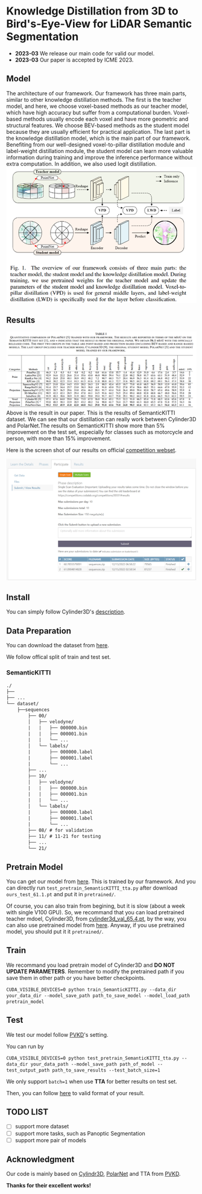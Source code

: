 # Knowledge Distillation from 3D to Bird's-Eye-View for LiDAR Semantic Segmentation

- **2023-03** We release our main code for valid our model.
- **2023-03** Our paper is accepted by ICME 2023.

## Model
The architecture of our framework. Our framework has three main parts, similar to other knowledge distillation methods. The first is the teacher model, and here, we choose voxel-based methods as our teacher model, which have high accuracy but suffer from a computational burden. Voxel-based methods usually encode each voxel and have more geometric and structural features. We choose BEV-based methods as the student model because they are usually efficient for practical application. The last part is the knowledge distillation model, which is the main part of our framework. Benefiting from our well-designed voxel-to-pillar distillation module and label-weight distillation module, the student model can learn more valuable information during training and improve the inference performance without extra computation. In addition, we also used logit distillation.
![img|center](./fig/framework.png)

## Results

![img|center](./fig/result_main.png)
Above is the result in our paper. This is the results of SemanticKITTI dataset.
We can see that our distillation can really work between Cylinder3D and PolarNet.The results on SemanticKITTI show more than 5\% improvement on the test set, especially for classes such as motorcycle and person, with more than 15\% improvement.

Here is the screen shot of our results on official [competition webset](https://codalab.lisn.upsaclay.fr/competitions/6280#results).

![img|center](./fig/result_submit.png)
## Install

You can simply follow Cylinder3D's [description](https://github.com/xinge008/Cylinder3D#installation).

## Data Preparation
You can download the dataset from [here](http://www.semantic-kitti.org/dataset.html#download).

We follow offical split of train and test set.   
### SemanticKITTI
```
./
├── 
├── ...
└── dataset/
    ├──sequences
        ├── 00/           
        │   ├── velodyne/	
        |   |	├── 000000.bin
        |   |	├── 000001.bin
        |   |	└── ...
        │   └── labels/ 
        |       ├── 000000.label
        |       ├── 000001.label
        |       └── ...
        ├── ...
        ├── 10/
        │   ├── velodyne/	
        |   |	├── 000000.bin
        |   |	├── 000001.bin
        |   |	└── ...
        │   └── labels/ 
        |       ├── 000000.label
        |       ├── 000001.label
        |       └── ...        
        ├── 08/ # for validation
        ├── 11/ # 11-21 for testing
        ├── ...
        └── 21/
```

## Pretrain Model
You can get our model from [here](https://drive.google.com/file/d/1Cux6yVjnet6ZnaSmAdJKE_IzkBuf91u_/view?usp=sharing). This is trained by our framework. And you can directly run `test_pretrain_SemanticKITTI_tta.py` after download `ours_test_61.1.pt` and put it in `pretrained/`.

Of course, you can also train from begining, but it is slow (about a week with single V100 GPU). So, we recommand that you can load pretrained teacher mdoel, Cylinder3D, from [cylinder3d_val_65.4.pt](https://drive.google.com/file/d/1G-zwBLYfpoi3uyLfsnQVOM4qraq73oG6/view?usp=sharing), by the way, you can also use pretrained model from [here](https://github.com/cardwing/Codes-for-PVKD#performance). Anyway, if you use pretrained model, you should put it it `pretrained/`.

## Train

We recommand you load pretrain model of Cylinder3D and **DO NOT UPDATE PARAMETERS**.
Remember to modify the pretrained path if you save them in other path or you have better checkpoints.
```
CUDA_VISIBLE_DEVICES=0 python train_SemanticKITTI.py --data_dir your_data_dir --model_save_path path_to_save_model --model_load_path pretrain_model
```
## Test

We test our model follow [PVKD](https://github.com/cardwing/Codes-for-PVKD)'s setting.

You can run by
```
CUDA_VISIBLE_DEVICES=0 python test_pretrain_SemanticKITTI_tta.py --data_dir your_data_path --model_save_path path_of_model --test_output_path path_to_save_results --test_batch_size=1
```
We only support `batch=1` when use **TTA** for better results on test set.

Then, you can follow [here](https://github.com/PRBonn/semantic-kitti-api) to valid format of your result.

## TODO LIST

- [ ] support more dataset
- [ ] support more tasks, such as Panoptic Segmentation
- [ ] support more pair of models

## Acknowledgment

Our code is mainly based on [Cylindr3D](https://github.com/xinge008/Cylinder3D), [PolarNet](https://github.com/edwardzhou130/PolarSeg) and TTA from [PVKD](https://github.com/cardwing/Codes-for-PVKD).

**Thanks for their excellent works!**

<!-- ## Reference
If you find our paper or out code is useful, please cite us our paper
```

``` -->